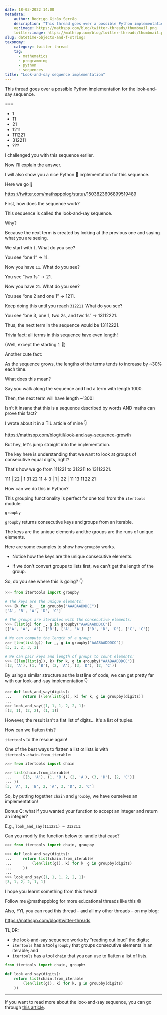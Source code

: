 ```yaml
---
date: 18-03-2022 14:00
metadata:
    author: Rodrigo Girão Serrão
    description: "This thread goes over a possible Python implementation for the look-and-say sequence."
    og:image: https://mathspp.com/blog/twitter-threads/thumbnail.png
    twitter:image: https://mathspp.com/blog/twitter-threads/thumbnail.png
slug: datetime-objects-and-f-strings
taxonomy:
    category: twitter thread
    tag:
      - mathematics
      - programming
      - python
      - sequences
title: "Look-and-say sequence implementation"
---
```


This thread goes over a possible Python implementation for the look-and-say sequence.

===

 - 1
 - 11
 - 21
 - 1211
 - 111221
 - 312211
 - ???

I challenged you with this sequence earlier.

Now I'll explain the answer.

I will also show you a nice Python 🐍 implementation for this sequence.

Here we go 🚀

https://twitter.com/mathsppblog/status/1503823606899519489


First, how does the sequence work?

This sequence is called the look-and-say sequence.

Why?

Because the next term is created by looking at the previous one and saying what you are seeing.

We start with `1`. What do you see?

You see “one 1” → 11.


Now you have `11`. What do you see?

You see “two 1s” → 21.

Now you have `21`. What do you see?

You see “one 2 and one 1” → 1211.

Keep doing this until you reach `312211`. What do you see?

You see “one 3, one 1, two 2s, and two 1s” → 13112221.


Thus, the next term in the sequence would be 13112221.

Trivia fact: all terms in this sequence have even length!

(Well, except the starting `1` 🤪)

Another cute fact:

As the sequence grows, the lengths of the terms tends to increase by ~30% each time.

What does this mean?


Say you walk along the sequence and find a term with length 1000.

Then, the next term will have length ~1300!

Isn't it insane that this is a sequence described by words AND maths can prove this fact?

I wrote about it in a TIL article of mine 👇

https://mathspp.com/blog/til/look-and-say-sequence-growth


But hey, let's jump straight into the implementation.

The key here is understanding that we want to look at groups of consecutive equal digits, right?

That's how we go from 111221 to 312211 to 13112221.

 111 | 22 | 1
   31   22  11
↓
 3 | 1 | 22 | 11
 13  11   22  21


How can we do this in Python?

This grouping functionality is perfect for one tool from the `itertools` module:

`groupby`

`groupby` returns consecutive keys and groups from an iterable.

The keys are the unique elements and the groups are the runs of unique elements.


Here are some examples to show how `groupby` works.

 - Notice how the keys are the unique consecutive elements.

 - If we don't convert groups to lists first, we can't get the length of the group.

So, do you see where this is going? 👇

```py
>>> from itertools import groupby

# The keys are the unique elements:
>>> [k for k, _ in groupby("AAABAADDDCC")]
['A', 'B', 'A', 'D', 'C']

# The groups are iterables with the consecutive elements:
>>> [list(g) for _, g in groupby("AAABAADDDCC")]
[['A', 'A', 'A'], ['B'], ['A', 'A'], ['D', 'D', 'D'], ['C', 'C']] 

# We can compute the length of a group:
>>> [len(list(g)) for _, g in groupby("AAABAADDDCC")]
[3, 1, 2, 3, 2]

# We can pair keys and length of groups to count elements:
>>> [(len(list(g)), k) for k, g in groupby("AAABAADDDCC")]
[(3, 'A'), (1, 'B'), (2, 'A'), (3, 'D'), (2, 'C')]
```


By using a similar structure as the last line of code, we can get pretty far with our look-and-say implementation 👇

```py
>>> def look_and_say(digits):
...     return [(len(list(g)), k) for k, g in groupby(digits)]
...
>>> look_and_say([1, 1, 1, 2, 2, 1])
[(3, 1), (2, 2), (1, 1)]
```


However, the result isn't a flat list of digits... It's a list of tuples.

How can we flatten this?

`itertools` to the rescue again!

One of the best ways to flatten a list of lists is with `itertools.chain.from_iterable`:

```py
>>> from itertools import chain

>>> list(chain.from_iterable(
...     [(3, 'A'), (1, 'B'), (2, 'A'), (3, 'D'), (2, 'C')]
... ))
[3, 'A', 1, 'B', 2, 'A', 3, 'D', 2, 'C']
```


So, by putting together `chain` and `groupby`, we have ourselves an implementation!

Bonus Q: what if you wanted your function to accept an integer and return an integer?

E.g., `look_and_say(111221) → 312211`.

Can you modify the function below to handle that case?

```py
>>> from itertools import chain, groupby

>>> def look_and_say(digits):
...     return list(chain.from_iterable( 
...         (len(list(g)), k) for k, g in groupby(digits)
...     ))
...
>>> look_and_say([1, 1, 1, 2, 2, 1])
[3, 1, 2, 2, 1, 1]
```


I hope you learnt something from this thread!

Follow me @mathsppblog for more educational threads like this 😄

Also, FYI, you can read this thread – and all my other threads – on my blog:

https://mathspp.com/blog/twitter-threads


TL;DR:

 - the look-and-say sequence works by “reading out loud” the digits;
 - `itertools` has a tool `groupby` that groups consecutive elements in an iterable; and
 - `itertools` has a tool `chain` that you can use to flatten a list of lists.

```py
from itertools import chain, groupby

def look_and_say(digits):
    return list(chain.from_iterable( 
        (len(list(g)), k) for k, g in groupby(digits)
    ))
```

---

If you want to read more about the look-and-say sequence,
you can go through [this article][look-and-say].

[look-and-say]: /blog/look-and-say-sequence
